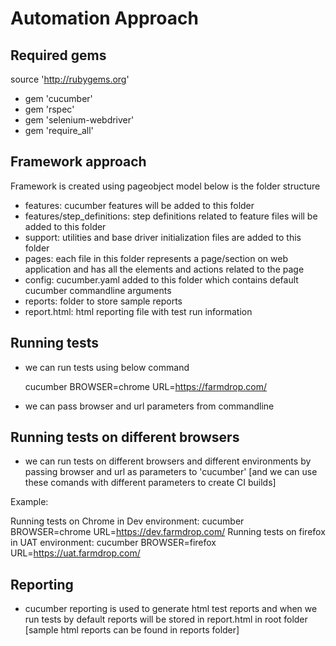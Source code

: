 
# Automation Approach

## Required gems 

source 'http://rubygems.org'

* gem 'cucumber'
* gem 'rspec'
* gem 'selenium-webdriver'
* gem 'require_all'

## Framework approach

Framework is created using pageobject model below is the folder structure

* features:  cucumber features will be added to this folder
* features/step_definitions:  step definitions related to feature files will be added to this folder
* support: utilities and base driver initialization files are added to this folder
* pages: each file in this folder represents a page/section on web application and has all the elements and actions related to the page
* config: cucumber.yaml added to this folder which contains default cucumber commandline arguments
* reports: folder to store sample reports
* report.html: html reporting file with test run information

## Running tests

* we can run tests using below command
  
   cucumber BROWSER=chrome URL=https://farmdrop.com/

* we can pass browser and url parameters from commandline

## Running tests on different browsers

* we can run tests on different browsers and different environments by passing browser and url as parameters to 'cucumber' [and we can use these comands with different parameters to create CI builds]

Example:
 
 Running tests on Chrome in Dev environment:  cucumber BROWSER=chrome URL=https://dev.farmdrop.com/
 Running tests on firefox in UAT environment: cucumber BROWSER=firefox URL=https://uat.farmdrop.com/


## Reporting

* cucumber reporting is used to generate html test reports and when we run tests by default reports will be stored in report.html in root folder [sample html reports can be found in reports folder]
